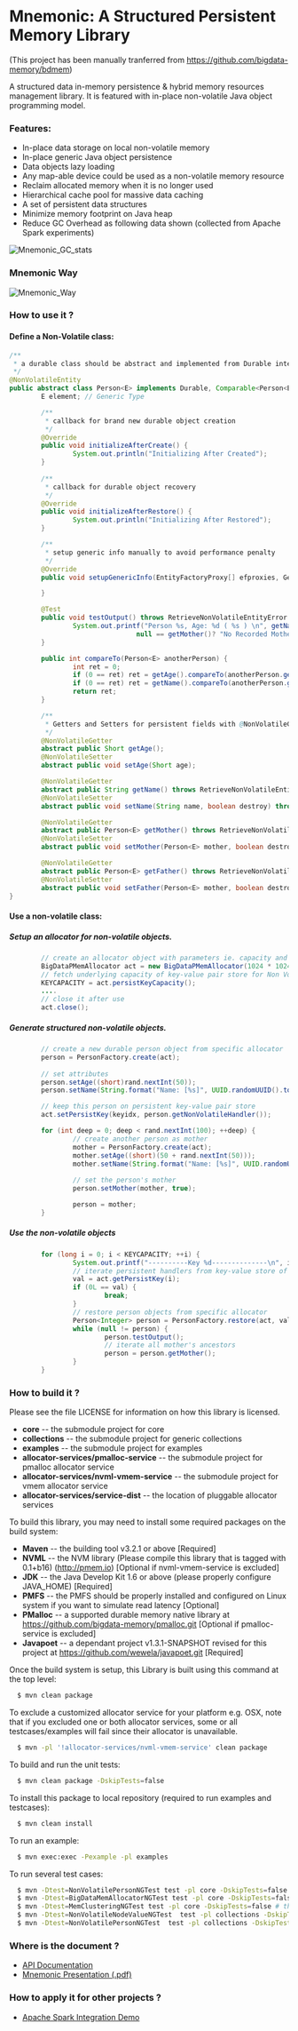 Mnemonic: A Structured Persistent Memory Library
================================
(This project has been manually tranferred from https://github.com/bigdata-memory/bdmem)

A structured data in-memory persistence & hybrid memory resources management library. It is featured with in-place non-volatile Java object programming model.

### Features:

* In-place data storage on local non-volatile memory
* In-place generic Java object persistence
* Data objects lazy loading
* Any map-able device could be used as a non-volatile memory resource
* Reclaim allocated memory when it is no longer used
* Hierarchical cache pool for massive data caching
* A set of persistent data structures
* Minimize memory footprint on Java heap
* Reduce GC Overhead as following data shown (collected from Apache Spark experiments)

![Mnemonic_GC_stats](http://nonvolatilecomputing.github.io/Mnemonic/images/mnemonic_GC_stats.png)

### Mnemonic Way

![Mnemonic_Way](http://nonvolatilecomputing.github.io/Mnemonic/images/mnemonic_way.png)

### How to use it ?

#### Define a Non-Volatile class:

```java
/**
 * a durable class should be abstract and implemented from Durable interface with @NonVolatileEntity annotation
 */
@NonVolatileEntity
public abstract class Person<E> implements Durable, Comparable<Person<E>> {
        E element; // Generic Type

        /**
         * callback for brand new durable object creation
         */
        @Override
        public void initializeAfterCreate() { 
                System.out.println("Initializing After Created");
        }
        
        /**
         * callback for durable object recovery
         */
        @Override
        public void initializeAfterRestore() { 
                System.out.println("Initializing After Restored");
        }

        /**
         * setup generic info manually to avoid performance penalty
         */
        @Override
        public void setupGenericInfo(EntityFactoryProxy[] efproxies, GenericField.GType[] gftypes) {

        }

        @Test
        public void testOutput() throws RetrieveNonVolatileEntityError {
                System.out.printf("Person %s, Age: %d ( %s ) \n", getName(), getAge(),
                                null == getMother()? "No Recorded Mother" : "Has Recorded Mother");
        }

        public int compareTo(Person<E> anotherPerson) {
                int ret = 0;
                if (0 == ret) ret = getAge().compareTo(anotherPerson.getAge());
                if (0 == ret) ret = getName().compareTo(anotherPerson.getName());
                return ret;
        }

        /**
         * Getters and Setters for persistent fields with @NonVolatileGetter and @NonVolatileSetter
         */
        @NonVolatileGetter
        abstract public Short getAge();
        @NonVolatileSetter
        abstract public void setAge(Short age);

        @NonVolatileGetter
        abstract public String getName() throws RetrieveNonVolatileEntityError;
        @NonVolatileSetter
        abstract public void setName(String name, boolean destroy) throws OutOfPersistentMemory, RetrieveNonVolatileEntityError;

        @NonVolatileGetter
        abstract public Person<E> getMother() throws RetrieveNonVolatileEntityError;
        @NonVolatileSetter
        abstract public void setMother(Person<E> mother, boolean destroy) throws RetrieveNonVolatileEntityError;

        @NonVolatileGetter
        abstract public Person<E> getFather() throws RetrieveNonVolatileEntityError;
        @NonVolatileSetter
        abstract public void setFather(Person<E> mother, boolean destroy) throws RetrieveNonVolatileEntityError;
}

```

#### Use a non-volatile class:

##### Setup an allocator for non-volatile objects.
```java
        // create an allocator object with parameters ie. capacity and uri
        BigDataPMemAllocator act = new BigDataPMemAllocator(1024 * 1024 * 8, "./pobj_person.dat", true);
        // fetch underlying capacity of key-value pair store for Non Volatile handler storage
        KEYCAPACITY = act.persistKeyCapacity();
        ....
        // close it after use
        act.close();
```

##### Generate structured non-volatile objects.
```java
        // create a new durable person object from specific allocator
        person = PersonFactory.create(act);
        
        // set attributes
        person.setAge((short)rand.nextInt(50));
        person.setName(String.format("Name: [%s]", UUID.randomUUID().toString()), true);

        // keep this person on persistent key-value pair store
        act.setPersistKey(keyidx, person.getNonVolatileHandler());

        for (int deep = 0; deep < rand.nextInt(100); ++deep) {
                // create another person as mother
                mother = PersonFactory.create(act);
                mother.setAge((short)(50 + rand.nextInt(50)));
                mother.setName(String.format("Name: [%s]", UUID.randomUUID().toString()), true);
                
                // set the person's mother
                person.setMother(mother, true);

                person = mother;
        }

```
##### Use the non-volatile objects
```java
        for (long i = 0; i < KEYCAPACITY; ++i) {
                System.out.printf("----------Key %d--------------\n", i);
                // iterate persistent handlers from key-value store of specific allocator
                val = act.getPersistKey(i);
                if (0L == val) {
                        break;
                }
                // restore person objects from specific allocator
                Person<Integer> person = PersonFactory.restore(act, val, true);
                while (null != person) {
                        person.testOutput();
                        // iterate all mother's ancestors
                        person = person.getMother();
                }
        }

```

### How to build it ?

Please see the file LICENSE for information on how this library is licensed.


* **core** -- the submodule project for core
* **collections** -- the submodule project for generic collections
* **examples** -- the submodule project for examples
* **allocator-services/pmalloc-service** -- the submodule project for pmalloc allocator service
* **allocator-services/nvml-vmem-service** -- the submodule project for vmem allocator service
* **allocator-services/service-dist** -- the location of pluggable allocator services

To build this library, you may need to install some required packages on the build system:

* **Maven** -- the building tool v3.2.1 or above [Required]
* **NVML** -- the NVM library (Please compile this library that is tagged with 0.1+b16) (http://pmem.io) [Optional if nvml-vmem-service is excluded]
* **JDK** -- the Java Develop Kit 1.6 or above (please properly configure JAVA_HOME) [Required]
* **PMFS** -- the PMFS should be properly installed and configured on Linux system if you want to simulate read latency [Optional]
* **PMalloc** -- a supported durable memory native library at https://github.com/bigdata-memory/pmalloc.git [Optional if pmalloc-service is excluded]
* **Javapoet** -- a dependant project v1.3.1-SNAPSHOT revised for this project at https://github.com/wewela/javapoet.git [Required]


Once the build system is setup, this Library is built using this command at the top level:
```bash
  $ mvn clean package
```


To exclude a customized allocator service for your platform e.g. OSX, note that if you excluded one or both allocator services, some or all testcases/examples will fail since their allocator is unavailable.
```bash
  $ mvn -pl '!allocator-services/nvml-vmem-service' clean package
```


To build and run the unit tests:
```bash
  $ mvn clean package -DskipTests=false
```


To install this package to local repository (required to run examples and testcases):
```bash
  $ mvn clean install
```


To run an example:
```bash
  $ mvn exec:exec -Pexample -pl examples
```


To run several test cases:
```bash
  $ mvn -Dtest=NonVolatilePersonNGTest test -pl core -DskipTests=false # a testcase for module "core"
  $ mvn -Dtest=BigDataMemAllocatorNGTest test -pl core -DskipTests=false # the second testcase for module "core"
  $ mvn -Dtest=MemClusteringNGTest test -pl core -DskipTests=false # the third testcase for module "core"
  $ mvn -Dtest=NonVolatileNodeValueNGTest  test -pl collections -DskipTests=false # a testcase for module "collection"
  $ mvn -Dtest=NonVolatilePersonNGTest  test -pl collections -DskipTests=false # another testcase for module "collection"
```

### Where is the document ?
 * [API Documentation](http://nonvolatilecomputing.github.io/Mnemonic/apidocs/index.html)
 * [Mnemonic Presentation (.pdf)](https://wiki.apache.org/incubator/MnemonicProposal?action=AttachFile&do=get&target=Project_Mnemonic_Pub1.0.pdf)

### How to apply it for other projects ?
 * [Apache Spark Integration Demo](https://github.com/NonVolatileComputing/spark)
